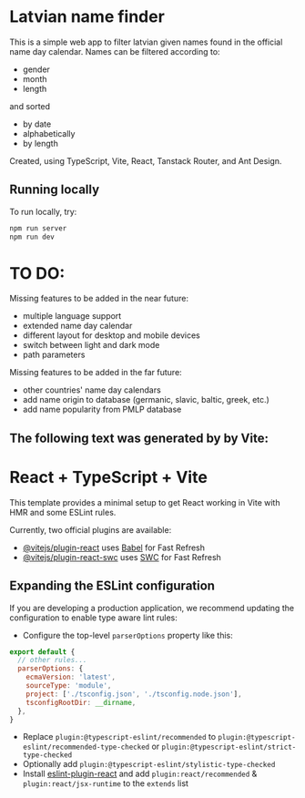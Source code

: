 # Latvian name finder

This is a simple web app to filter latvian given names found in the official name day calendar.
Names can be filtered according to:
- gender
- month
- length

and sorted
- by date
- alphabetically
- by length

Created, using TypeScript, Vite, React, Tanstack Router, and Ant Design.

## Running locally

To run locally, try:
```dtd
npm run server
npm run dev
```

# TO DO:

Missing features to be added in the near future:
- multiple language support
- extended name day calendar
- different layout for desktop and mobile devices
- switch between light and dark mode
- path parameters

Missing features to be added in the far future:
- other countries' name day calendars
- add name origin to database (germanic, slavic, baltic, greek, etc.)
- add name popularity from PMLP database

## The following text was generated by by Vite:

# React + TypeScript + Vite

This template provides a minimal setup to get React working in Vite with HMR and some ESLint rules.

Currently, two official plugins are available:

- [@vitejs/plugin-react](https://github.com/vitejs/vite-plugin-react/blob/main/packages/plugin-react/README.md) uses [Babel](https://babeljs.io/) for Fast Refresh
- [@vitejs/plugin-react-swc](https://github.com/vitejs/vite-plugin-react-swc) uses [SWC](https://swc.rs/) for Fast Refresh

## Expanding the ESLint configuration

If you are developing a production application, we recommend updating the configuration to enable type aware lint rules:

- Configure the top-level `parserOptions` property like this:

```js
export default {
  // other rules...
  parserOptions: {
    ecmaVersion: 'latest',
    sourceType: 'module',
    project: ['./tsconfig.json', './tsconfig.node.json'],
    tsconfigRootDir: __dirname,
  },
}
```

- Replace `plugin:@typescript-eslint/recommended` to `plugin:@typescript-eslint/recommended-type-checked` or `plugin:@typescript-eslint/strict-type-checked`
- Optionally add `plugin:@typescript-eslint/stylistic-type-checked`
- Install [eslint-plugin-react](https://github.com/jsx-eslint/eslint-plugin-react) and add `plugin:react/recommended` & `plugin:react/jsx-runtime` to the `extends` list
